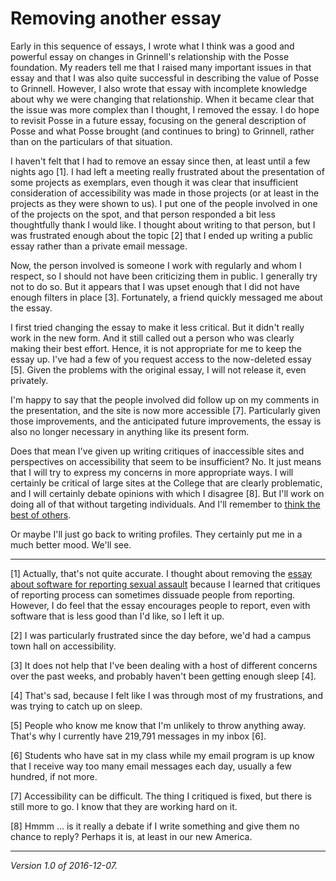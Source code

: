 Removing another essay
======================

Early in this sequence of essays, I wrote what I think was a good and
powerful essay on changes in Grinnell's relationship with the Posse
foundation.  My readers tell me that I raised many important issues in
that essay and that I was also quite successful in describing the value
of Posse to Grinnell.  However, I also wrote that essay with incomplete
knowledge about why we were changing that relationship.  When it became
clear that the issue was more complex than I thought, I removed the essay.
I do hope to revisit Posse in a future essay, focusing on the general
description of Posse and what Posse brought (and continues to bring) to
Grinnell, rather than on the particulars of that situation.

I haven't felt that I had to remove an essay since then, at least
until a few nights ago [1].  I had left a meeting really frustrated
about the presentation of some projects as exemplars, even though it
was clear that insufficient consideration of accessibility was made in
those projects (or at least in the projects as they were shown to us).
I put one of the people involved in one of the projects on the spot,
and that person responded a bit less thoughtfully thank I would like.
I thought about writing to that person, but I was frustrated enough
about the topic [2] that I ended up writing a public essay rather than
a private email message.

Now, the person involved is someone I work with regularly and whom I
respect, so I should not have been criticizing them in public.  I generally
try not to do so.  But it appears that I was upset enough that I did not
have enough filters in place [3].  Fortunately, a friend quickly messaged
me about the essay.  

I first tried changing the essay to make it less critical.  But it
didn't really work in the new form.  And it still called out a person
who was clearly making their best effort.  Hence, it is not appropriate
for me to keep the essay up.  I've had a few of you request access to
the now-deleted essay [5].  Given the problems with the original essay,
I will not release it, even privately.

I'm happy to say that the people involved did follow up on my comments in
the presentation, and the site is now more accessible [7].  Particularly
given those improvements, and the anticipated future improvements, the
essay is also no longer necessary in anything like its present form.

Does that mean I've given up writing critiques of inaccessible sites and
perspectives on accessibility that seem to be insufficient?  No.  It just
means that I will try to express my concerns in more appropriate ways.  I
will certainly be critical of large sites at the College that are clearly
problematic, and I will certainly debate opinions with which I disagree
[8].  But I'll work on doing all of that without targeting individuals.
And I'll remember to [think the best of others](thinking-the-best.html).

Or maybe I'll just go back to writing profiles.  They certainly put me
in a much better mood.  We'll see.

---

[1] Actually, that's not quite accurate.  I thought about
removing the [essay about software for reporting sexual
assault](software-for-reporting-sexual-assault.html) because I learned
that critiques of reporting process can sometimes dissuade people from
reporting.  However, I do feel that the essay encourages people to report,
even with software that is less good than I'd like, so I left it up.

[2] I was particularly frustrated since the day before, we'd had a
campus town hall on accessibility.

[3] It does not help that I've been dealing with a host of different
concerns over the past weeks, and probably haven't been getting enough
sleep [4].

[4] That's sad, because I felt like I was through most of my frustrations,
and was trying to catch up on sleep.

[5] People who know me know that I'm unlikely to throw anything away.
That's why I currently have 219,791 messages in my inbox [6].

[6] Students who have sat in my class while my email program is up know
that I receive way too many email messages each day, usually a few
hundred, if not more.

[7] Accessibility can be difficult.  The thing I critiqued is fixed, but
there is still more to go.  I know that they are working hard on it.

[8] Hmmm ... is it really a debate if I write something and give them
no chance to reply?  Perhaps it is, at least in our new America.

---

*Version 1.0 of 2016-12-07.*
